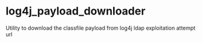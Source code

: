# log4j_payload_downloader
Utility to download the classfile payload from log4j ldap exploitation attempt url
